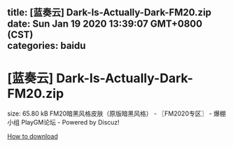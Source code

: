 
title: [蓝奏云]   Dark-Is-Actually-Dark-FM20.zip
date: Sun Jan 19 2020 13:39:07 GMT+0800 (CST)    
categories: baidu
---

# [蓝奏云]   Dark-Is-Actually-Dark-FM20.zip
size: 65.80 kB
 FM20暗黑风格皮肤（原版暗黑风格） - 〖FM2020专区〗 - 爆棚小组 PlayGM论坛 - Powered by Discuz!
 

[How to download](https://bpcam.bemobtrk.com/go/2ceec3aa-1ca2-46d6-b9ff-aaa5c184517c?jno=3167)